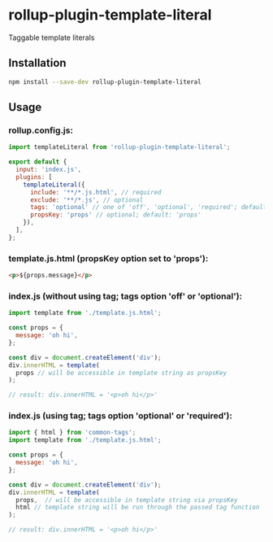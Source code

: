 # rollup-plugin-template-literal

Taggable template literals

## Installation

```bash
npm install --save-dev rollup-plugin-template-literal
```

## Usage

### rollup.config.js:
```js
import templateLiteral from 'rollup-plugin-template-literal';

export default {
  input: 'index.js',
  plugins: [
    templateLiteral({
      include: '**/*.js.html', // required
      exclude: '**/*.js', // optional
      tags: 'optional' // one of 'off', 'optional', 'required'; default: 'required'
      propsKey: 'props' // optional; default: 'props'
    }),
  ],
};
```

### template.js.html (propsKey option set to 'props'):

```html
<p>${props.message}</p>
```

### index.js (without using tag; tags option 'off' or 'optional'):

```js
import template from './template.js.html';

const props = {
  message: 'oh hi',
};

const div = document.createElement('div');
div.innerHTML = template(
  props // will be accessible in template string as propsKey
);

// result: div.innerHTML = '<p>oh hi</p>'
```

### index.js (using tag; tags option 'optional' or 'required'):

```js
import { html } from 'common-tags';
import template from './template.js.html';

const props = {
  message: 'oh hi',
};

const div = document.createElement('div');
div.innerHTML = template(
  props,  // will be accessible in template string via propsKey
  html // template string will be run through the passed tag function
);

// result: div.innerHTML = '<p>oh hi</p>'
```
